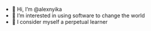 - 👋 Hi, I’m @alexnyika
- 👀 I’m interested in using software to change the world
- 🌱 I consider myself a perpetual learner

<!---
alexnyika/alexnyika is a ✨ special ✨ repository because its `README.md` (this file) appears on your GitHub profile.
You can click the Preview link to take a look at your changes.
--->
